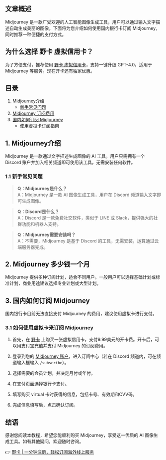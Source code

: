 ## 文章概述

Midjourney 是一款广受欢迎的人工智能图像生成工具，用户可以通过输入文字描述自动生成美丽的图像。下面将为您介绍如何使用国内银行卡订阅 Midjourney，同时推荐一种便捷的支付方式。

## 为什么选择 野卡 虚拟信用卡？

为了方便支付，推荐使用 [野卡 虚拟信用卡](https://bit.ly/bewildcard)，支持一键升级 GPT-4.0，适用于 Midjourney 等服务。现在开卡还有独家优惠。

## 目录

1. [Midjourney介绍](#1-midjourney介绍)
   - [新手常见问题](#11-新手常见问题)
2. [Midjourney 订阅费用](#2-midjourney-多少钱一个月)
3. [国内如何订阅 Midjourney](#3-国内如何订阅midjourney)
   - [使用虚拟卡订阅指南](#31-如何使用虚拟卡来订阅midjourney)

## 1. Midjourney介绍

Midjourney 是一款通过文字描述生成图像的 AI 工具。用户只需拥有一个 Discord 账户并加入相关频道即可使用该工具，无需安装任何软件。

### 1.1 新手常见问题

> **Q：Midjourney是什么？**  
> A：Midjourney 是一款 AI 图像生成工具，用户在 Discord 频道输入文字即可生成图像。

> **Q：Discord是什么？**  
> A：Discord 是一款免费社交软件，类似于 LINE 或 Slack，提供强大的社群功能和机器人支持。

> **Q：Midjourney需要安装吗？**  
> A：不需要，Midjourney 是基于 Discord 的工具，无需安装，运算通过云端服务器完成。

## 2. Midjourney 多少钱一个月

Midjourney 提供多种订阅计划，适合不同用户。一般用户可以选择基础计划或标准计划，商业用途建议选择专业计划或大型计划。

## 3. 国内如何订阅 Midjourney

国内银行卡目前无法直接支付 Midjourney 的费用，建议使用虚拟卡进行支付。

### 3.1 如何使用虚拟卡来订阅 Midjourney

1. 首先，在 [野卡](https://bit.ly/bewildcard) 上购买一张虚拟信用卡，支付9.99美元的开卡费。开卡后，可以用支付宝充值并支付 Midjourney 的订阅费用。
   
2. 登录到您的 [Midjourney 账户](https://www.midjourney.com/explore)，进入订阅中心（若在 Discord 频道内，可在频道输入框输入 `/subscribe`）。

3. 选择需要的会员计划，并决定月付或年付。

4. 在支付页面选择银行卡支付。

5. 填写购买 virtual 卡时获得的信息，包括卡号、有效期和CVV码。

6. 完成信息填写后，点击确认订阅。

## 结语

感谢您阅读本教程，希望您能顺利购买 Midjourney，享受这一优质的 AI 图像生成工具。如有其他疑问，欢迎随时咨询。

👉 [野卡 | 一分钟注册，轻松订阅海外线上服务](https://bit.ly/bewildcard)
